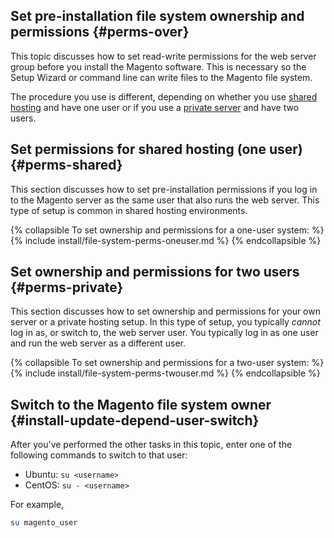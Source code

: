 ## Set pre-installation file system ownership and permissions {#perms-over}

This topic discusses how to set read-write permissions for the web server group before you install the Magento software. This is necessary so the Setup Wizard or command line can write files to the Magento file system.

The procedure you use is different, depending on whether you use [shared hosting](#perms-shared) and have one user or if you use a [private server](#perms-private) and have two users.

## Set permissions for shared hosting (one user) {#perms-shared}

This section discusses how to set pre-installation permissions if you log in to the Magento server as the same user that also runs the web server. This type of setup is common in shared hosting environments.

{% collapsible To set ownership and permissions for a one-user system: %}
{% include install/file-system-perms-oneuser.md %}
{% endcollapsible %}

## Set ownership and permissions for two users {#perms-private}

This section discusses how to set ownership and permissions for your own server or a private hosting setup. In this type of setup, you typically *cannot* log in as, or switch to, the web server user. You typically log in as one user and run the web server as a different user.

{% collapsible To set ownership and permissions for a two-user system: %}
{% include install/file-system-perms-twouser.md %}
{% endcollapsible %}

## Switch to the Magento file system owner {#install-update-depend-user-switch}

After you've performed the other tasks in this topic, enter one of the following commands to switch to that user:

*  Ubuntu: `su <username>`
*  CentOS: `su - <username>`

For example,

```bash
su magento_user
```
